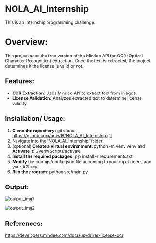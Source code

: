 # NOLA_AI_Internship
This is an Internship programming challenge.

# Overview:
This project uses the free version of the Mindee API for OCR (Optical Character Recognition) extraction. Once the text is extracted, the project determines if the license is valid or not.

## Features:

- **OCR Extraction:** Uses Mindee API to extract text from images.
- **License Validation:** Analyzes extracted text to determine license validity.

## Installation/ Usage:

1. **Clone the repository:** git clone https://github.com/anvs18/NOLA_AI_Internship.git
2. Navigate into the 'NOLA_AI_Internship' folder.
3. (optional) **Create a virtual environment:** python -m venv venv
   and **Activate it:** ./venv/Scripts/activate
4. **Install the required packages:** pip install -r requirements.txt
5. **Modify** the configs/config.json file according to your input needs and your API key.
6. **Run the program:** python src/main.py

## Output:

![output_img1](https://github.com/user-attachments/assets/7ae33153-3d7c-455e-b530-385af15c5d18)

![output_img2](https://github.com/user-attachments/assets/df5eff09-df8f-4d5d-9cec-2558da697d5e)


## References:
https://developers.mindee.com/docs/us-driver-license-ocr
